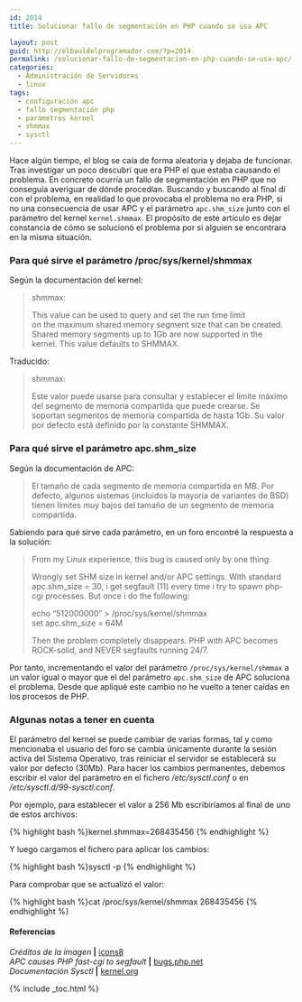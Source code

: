 ```yaml
---
id: 2014
title: Solucionar fallo de segmentación en PHP cuando se usa APC

layout: post
guid: http://elbauldelprogramador.com/?p=2014
permalink: /solucionar-fallo-de-segmentacion-en-php-cuando-se-usa-apc/
categories:
  - Administración de Servidores
  - linux
tags:
  - configuración apc
  - fallo segmentación php
  - parámetros kernel
  - shmmax
  - sysctl
---
```

Hace algún tiempo, el blog se caía de forma aleatoria y dejaba de funcionar. Tras investigar un poco descubrí que era PHP el que estaba causando el problema. En concreto ocurría un fallo de segmentación en PHP que no conseguía averiguar de dónde procedían. Buscando y buscando al final dí con el problema, en realidad lo que provocaba el problema no era PHP, si no una consecuencia de usar APC y el parámetro `apc.shm_size` junto con el parámetro del kernel `kernel.shmmax`. El propósito de este artículo es dejar constancia de cómo se solucionó el problema por si alguien se encontrara en la misma situación.

<!--more-->

### Para qué sirve el parámetro /proc/sys/kernel/shmmax

Según la documentación del kernel:

> shmmax:
> 
> This value can be used to query and set the run time limit  
> on the maximum shared memory segment size that can be created.  
> Shared memory segments up to 1Gb are now supported in the  
> kernel. This value defaults to SHMMAX. 

Traducido:

> shmmax:
> 
> Este valor puede usarse para consultar y establecer el límite máximo del segmento de memoria compartida que puede crearse. Se soportan segmentos de memoria compartida de hasta 1Gb. Su valor por defecto está definido por la constante SHMMAX. 

### Para qué sirve el parámetro apc.shm_size

Según la documentación de APC:

> El tamaño de cada segmento de memoria compartida en MB. Por defecto, algunos sistemas (incluidos la mayoría de variantes de BSD) tienen límites muy bajos del tamaño de un segmento de memoria compartida. 

Sabiendo para qué sirve cada parámetro, en un foro encontré la respuesta a la solución:

> From my Linux experience, this bug is caused only by one thing:
> 
> Wrongly set SHM size in kernel and/or APC settings. With standard apc.shm_size = 30, i get segfault (11) every time i try to spawn php-cgi processes. But once i do the following:
> 
> echo &#8220;512000000&#8221; > /proc/sys/kernel/shmmax  
> set apc.shm_size = 64M
> 
> Then the problem completely disappears. PHP with APC becomes ROCK-solid, and NEVER segfaults running 24/7.

Por tanto, incrementando el valor del parámetro `/proc/sys/kernel/shmmax` a un valor igual o mayor que el del parámetro `apc.shm_size` de APC soluciona el problema. Desde que apliqué este cambio no he vuelto a tener caídas en los procesos de PHP.

### Algunas notas a tener en cuenta

El parámetro del kernel se puede cambiar de varias formas, tal y como mencionaba el usuario del foro se cambia únicamente durante la sesión activa del Sistema Operativo, tras reiniciar el servidor se establecerá su valor por defecto (30Mb). Para hacer los cambios permanentes, debemos escribir el valor del parámetro en el fichero */etc/sysctl.conf* o en */etc/sysctl.d/99-sysctl.conf*.

Por ejemplo, para establecer el valor a 256 Mb escribiríamos al final de uno de estos archivos:

{% highlight bash %}kernel.shmmax=268435456
{% endhighlight %}

Y luego cargamos el fichero para aplicar los cambios:

{% highlight bash %}sysctl -p
{% endhighlight %}

Para comprobar que se actualizó el valor:

{% highlight bash %}cat /proc/sys/kernel/shmmax
268435456
{% endhighlight %}

#### Referencias

*Créditos de la imagen* **|** <a href="http://icons8.com/" target="_blank">icons8</a>  
*APC causes PHP fast-cgi to segfault* **|** <a href="https://bugs.php.net/bug.php?id=56894" target="_blank">bugs.php.net</a>  
*Documentación Sysctl* **|** <a href="https://www.kernel.org/doc/Documentation/sysctl/kernel.txt" target="_blank">kernel.org</a>



{% include _toc.html %}
